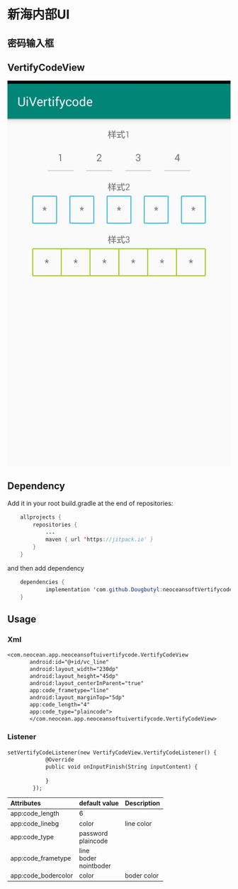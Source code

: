 # 新海内部UI
## 密码输入框
## VertifyCodeView
![image](https://github.com/Dougbutyl/neoceansoftVertifycodeUI/blob/master/screenshots/device-2019-05-29-140949.png)

## Dependency
Add it in your root build.gradle at the end of repositories:
``` Java
 	allprojects {
		repositories {
			...
			maven { url 'https://jitpack.io' }
		}
	}
 ```
 and then add dependency
``` Java
 	dependencies {
	        implementation 'com.github.Dougbutyl:neoceansoftVertifycodeUI:1.3'
	}

 ```
 ## Usage
 ### Xml
 ```
<com.neocean.app.neoceansoftuivertifycode.VertifyCodeView
        android:id="@+id/vc_line"
        android:layout_width="230dp"
        android:layout_height="45dp"
        android:layout_centerInParent="true"
        app:code_frametype="line"
        android:layout_marginTop="5dp"
        app:code_length="4"
        app:code_type="plaincode">
        </com.neocean.app.neoceansoftuivertifycode.VertifyCodeView>
```
### Listener
```
setVertifyCodeListener(new VertifyCodeView.VertifyCodeListener() {
            @Override
            public void onInputFinish(String inputContent) {
                
            }
        });
 ```
 |Attributes|default value|Description|
|:---|:---|:---|
|app:code_length|6||
|app:code_linebg|color|line color|
|app:code_type|password<br>plaincode||
|app:code_frametype|line<br>boder<br>nointboder||
|app:code_bodercolor|color|boder color|


 
